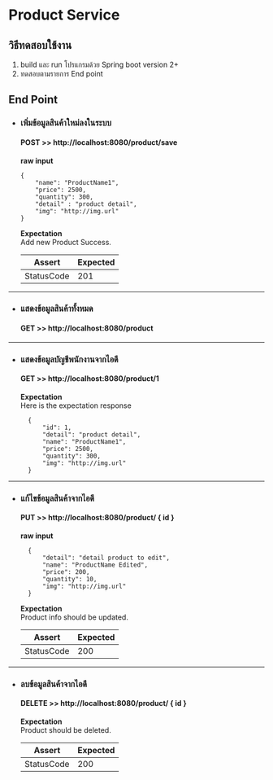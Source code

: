 # Product Service

## วิธีทดสอบใช้งาน
1. build และ run โปรแกรมด้วย Spring boot version 2+
2. ทดสอบตามรายการ End point 

## End Point
- ### เพิ่มข้อมูลสินค้าใหม่ลงในระบบ
  #### POST >> http://localhost:8080/product/save
  **raw input**
  ```
  {
      "name": "ProductName1",
      "price": 2500,
      "quantity": 300,
      "detail" : "product detail",
      "img": "http://img.url"
  }
   ```
    
  **Expectation**<br>
  Add new Product Success.

  | Assert | Expected |
  | - | - |
  | StatusCode | 201 |
  
---
  
- ### แสดงข้อมูลสินค้าทั้งหมด
  #### GET >> http://localhost:8080/product

---
- ### แสดงข้อมูลบัญชีพนักงานจากไอดี
  #### GET >> http://localhost:8080/product/1
  **Expectation**<br>
  Here is the expectation response
  ```
    {
        "id": 1,
        "detail": "product detail",
        "name": "ProductName1",
        "price": 2500,
        "quantity": 300,
        "img": "http://img.url"
    }
    ```
 ---
 
- ### แก้ไขข้อมูลสินค้าจากไอดี
  #### PUT >> http://localhost:8080/product/ { id }
  
    **raw input**
  ```
    {
        "detail": "detail product to edit",
        "name": "ProductName Edited",
        "price": 200,
        "quantity": 10,
        "img": "http://img.url"
    }
   ```
  
    **Expectation**<br>
Product info should be updated.

  | Assert | Expected |
  | - | - |
  | StatusCode | 200 |

---
  
- ### ลบข้อมูลสินค้าจากไอดี
  #### DELETE >> http://localhost:8080/product/ { id }
  **Expectation**<br>
  Product should be deleted.
  
  | Assert | Expected |
  | - | - |
  | StatusCode | 200 |
  
  

